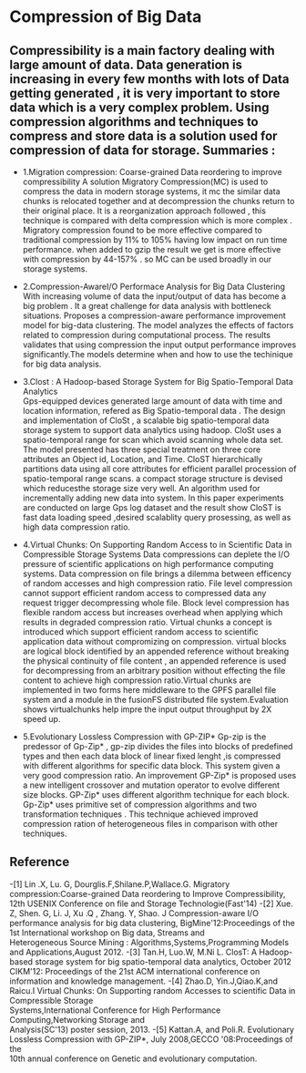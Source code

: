 Compression of Big Data
========================
Compressibility is a main factory dealing with large amount of data. Data generation is increasing in every few months with lots of Data getting generated , it is very important to store data which is a very complex problem. Using compression algorithms and techniques to compress and store data is a solution used for compression of data for storage. 
Summaries :
------------
- 1.Migration compression: Coarse-grained Data reordering to improve compressibility
A solution Migratory Compression(MC) is used to compress the data in modern storage systems, 
it mc the similar data chunks is relocated together  and at decompression the chunks return to their original place. It is a reorganization approach followed , this technique is compared with delta compression which is more complex . Migratory compression found to be more effective compared to traditional compression by 11% to 105% having low impact on run time performance. when added to gzip the result we get is more effective with compression by 44-157% . so MC can be used broadly in our storage systems.

- 2.Compression-AwareI/O Performace Analysis for Big Data Clustering
With increasing volume of data the input/output of data has become a big problem . It a great challenge for data analysis with bottleneck situations. Proposes a compression-aware performance improvement model for big-data clustering. The model analyzes the effects of factors related to compression during computational process. The results validates that using compression the input output performance improves significantly.The models determine when and how to use the techinique for big data analysis.

- 3.Clost : A Hadoop-based Storage System for Big Spatio-Temporal Data Analytics  
Gps-equipped devices generated large amount of data with time and location information, refered as Big Spatio-temporal data . The design and implementation of CloSt , a scalable big spatio-temporal data storage system to support data analytics using hadoop. CloSt uses a spatio-temporal range for scan which avoid scanning whole data set. The model presented has three special treatment on three core attributes an Object id, Location, and Time. CloST hierarchically partitions data using all core attributes for efficient parallel procession of spatio-temporal range scans. a compact storage structure is devised which reducesthe storage size very well. An algorithm used for incrementally adding new data into system. In this paper experiments are conducted on large Gps log dataset and the result show CloST is fast data loading speed ,desired scalablity query prosessing, as well as high data compression ratio.
- 4.Virtual Chunks: On Supporting Random Access to in Scientific Data in Compressible Storage Systems
Data compressions can deplete the I/O pressure of scientific applications on high performance computing systems. Data compression on file brings a dilemma between efficency of random accesses and high compression ratio. File level compression cannot support efficient random access to compressed data any request trigger decompressing whole file. Block level compression has flexible random access but increases overhead when applying which results in degraded compression ratio. Virtual chunks a concept is introduced which support efficient random access to scientific application data without compromizing on compression. virtual blocks are logical block identified by an appended reference without breaking the physical continuity of file content , an appended reference is used for decompressing  from an arbitrary position without effecting the file content to achieve high compression ratio.Virtual chunks are implemented in two forms here middleware  to the GPFS parallel file system and a module in the fusionFS distributed file system.Evaluation shows virtualchunks help impre the input output throughput by 2X speed up.

- 5.Evolutionary Lossless Compression with GP-ZIP*
Gp-zip is the predessor of Gp-Zip* , gp-zip divides the files into blocks of predefined types and then each data block of linear fixed lenght ,is compressed with different algorithms for specific data block. This system given a very good compression ratio. An improvement GP-Zip* is proposed uses a new intelligent crossover and mutation operator to evolve different size blocks. GP-Zip*  uses different algorithm technique for each block. Gp-Zip* uses primitive set of compression algorithms and two transformation techniques . This technique achieved improved compression ration of heterogeneous files in comparison with other techniques. 









Reference  
----------
-[1] Lin .X, Lu. G, Dourglis.F,Shilane.P,Wallace.G.
      Migratory compression:Coarse-grained Data reordering to Improve Compressibility,
      12th USENIX Conference on file and Storage Technologie(Fast'14)
-[2] Xue. Z, Shen. G, Li. J, Xu .Q , Zhang. Y, Shao. J 
     Compression-aware I/O performance analysis for big data clustering,
     BigMine'12:Proceedings of the 1st International workshop on Big data, Streams and         
     Heterogeneous Source Mining : Algorithms,Systems,Programming Models and
     Applications,August 2012.
-[3] Tan.H, Luo.W, M.Ni L.
       ClosT: A Hadoop-based storage system for big spatio-temporal data analytics,
       October 2012 CIKM'12: Proceedings of the 21st ACM international conference on   
        information and knowledge management.
-[4] Zhao.D, Yin.J,Qiao.K,and Raicu.I
      Virtual Chunks: On Supporting random Accesses to scientific Data in Compressible Storage         
      Systems,International Conference for High Performance Computing,Networking Storage and    
      Analysis(SC'13) poster session, 2013.
-[5] Kattan.A, and Poli.R.
      Evolutionary Lossless Compression with GP-ZIP*, July 2008,GECCO '08:Proceedings of the  
      10th annual conference on Genetic and evolutionary computation. 





